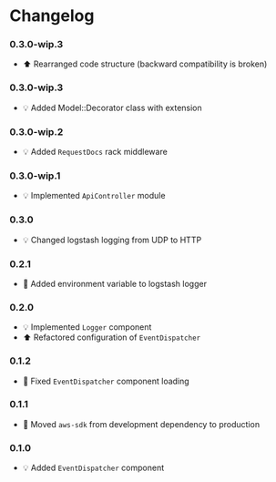 # Changelog

### 0.3.0-wip.3
- :arrow_up: Rearranged code structure (backward compatibility is broken)

### 0.3.0-wip.3
- :bulb: Added Model::Decorator class with extension

### 0.3.0-wip.2
- :bulb: Added `RequestDocs` rack middleware

### 0.3.0-wip.1
- :bulb: Implemented `ApiController` module

### 0.3.0
- :bulb: Changed logstash logging from UDP to HTTP

### 0.2.1
- :hammer: Added environment variable to logstash logger

### 0.2.0
- :bulb: Implemented `Logger` component
- :arrow_up: Refactored configuration of `EventDispatcher`

### 0.1.2
- :hammer: Fixed `EventDispatcher` component loading

### 0.1.1
- :hammer: Moved `aws-sdk` from development dependency to production

### 0.1.0
- :bulb: Added `EventDispatcher` component
